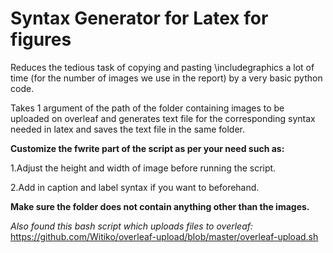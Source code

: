 # Syntax Generator for Latex for figures

Reduces the tedious task of copying and pasting \includegraphics a lot of time (for the number of images we 
use in the report) by a very basic python code.


Takes 1 argument of the path of the folder containing images to be uploaded on overleaf and generates text file for the 
corresponding syntax needed in latex and saves the text file in the same folder.


**Customize the fwrite part of the script as per your need such as:**

1.Adjust the height and width of image before running the script.

2.Add in caption and label syntax if you want to beforehand.

**Make sure the folder does not contain anything other than the images.**

*Also found this bash script which uploads files to overleaf:*
https://github.com/Witiko/overleaf-upload/blob/master/overleaf-upload.sh
